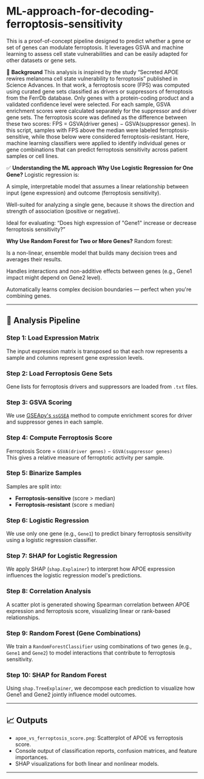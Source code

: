 # ML-approach-for-decoding-ferroptosis-sensitivity
This is a proof-of-concept pipeline designed to predict whether a gene or set of genes can modulate ferroptosis. It leverages GSVA and machine learning to assess cell state vulnerabilities and can be easily adapted for other datasets or gene sets.

📖 **Background**
This analysis is inspired by the study “Secreted APOE rewires melanoma cell state vulnerability to ferroptosis” published in Science Advances. In that work, a ferroptosis score (FPS) was computed using curated gene sets classified as drivers or suppressors of ferroptosis from the FerrDb database. Only genes with a protein-coding product and a validated confidence level were selected. For each sample, GSVA enrichment scores were calculated separately for the suppressor and driver gene sets. The ferroptosis score was defined as the difference between these two scores: FPS = GSVA(driver genes) − GSVA(suppressor genes). In this script, samples with FPS above the median were labeled ferroptosis-sensitive, while those below were considered ferroptosis-resistant. Here, machine learning classifiers were applied to identify individual genes or gene combinations that can predict ferroptosis sensitivity across patient samples or cell lines.

✅ **Understanding the ML approach**
**Why Use Logistic Regression for One Gene?**
Logistic regression is:

A simple, interpretable model that assumes a linear relationship between input (gene expression) and outcome (ferroptosis sensitivity).

Well-suited for analyzing a single gene, because it shows the direction and strength of association (positive or negative).

Ideal for evaluating:
“Does high expression of "Gene1" increase or decrease ferroptosis sensitivity?”

**Why Use Random Forest for Two or More Genes?**
Random forest:

Is a non-linear, ensemble model that builds many decision trees and averages their results.

Handles interactions and non-additive effects between genes (e.g., Gene1 impact might depend on Gene2 level).

Automatically learns complex decision boundaries — perfect when you're combining genes.


---

## 🧪 Analysis Pipeline

### **Step 1: Load Expression Matrix**
The input expression matrix is transposed so that each row represents a sample and columns represent gene expression levels.

### **Step 2: Load Ferroptosis Gene Sets**
Gene lists for ferroptosis drivers and suppressors are loaded from `.txt` files.

### **Step 3: GSVA Scoring**
We use [GSEApy's `ssGSEA`](https://gseapy.readthedocs.io/en/latest/) method to compute enrichment scores for driver and suppressor genes in each sample.

### **Step 4: Compute Ferroptosis Score**
Ferroptosis Score = `GSVA(driver genes)` − `GSVA(suppressor genes)`  
This gives a relative measure of ferroptotic activity per sample.

### **Step 5: Binarize Samples**
Samples are split into:
- **Ferroptosis-sensitive** (score > median)
- **Ferroptosis-resistant** (score ≤ median)

### **Step 6: Logistic Regression**
We use only one gene (e.g., `Gene1`) to predict binary ferroptosis sensitivity using a logistic regression classifier.

### **Step 7: SHAP for Logistic Regression**
We apply SHAP (`shap.Explainer`) to interpret how APOE expression influences the logistic regression model's predictions.

### **Step 8: Correlation Analysis**
A scatter plot is generated showing Spearman correlation between APOE expression and ferroptosis score, visualizing linear or rank-based relationships.

### **Step 9: Random Forest (Gene Combinations)**
We train a `RandomForestClassifier` using combinations of two genes (e.g., `Gene1` and `Gene2`) to model interactions that contribute to ferroptosis sensitivity.

### **Step 10: SHAP for Random Forest**
Using `shap.TreeExplainer`, we decompose each prediction to visualize how Gene1 and Gene2 jointly influence model outcomes.

---

## 📈 Outputs

- `apoe_vs_ferroptosis_score.png`: Scatterplot of APOE vs ferroptosis score.
- Console output of classification reports, confusion matrices, and feature importances.
- SHAP visualizations for both linear and nonlinear models.

---




